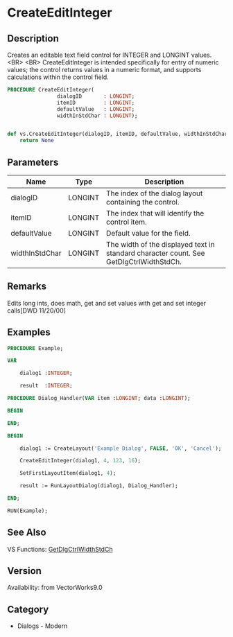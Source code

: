 # CreateEditInteger

## Description
Creates an editable text field control for INTEGER and LONGINT values.&lt;BR&gt;
&lt;BR&gt;
CreateEditInteger is intended specifically for entry of numeric values; the control returns values in a numeric format, and supports calculations within the control field.

```pascal
PROCEDURE CreateEditInteger(
				dialogID       : LONGINT;
				itemID         : LONGINT;
				defaultValue   : LONGINT;
				widthInStdChar : LONGINT);
```

```python

def vs.CreateEditInteger(dialogID, itemID, defaultValue, widthInStdChar):
    return None
```

## Parameters
|Name|Type|Description|
|---|---|---|
|dialogID|LONGINT|The index of the dialog layout containing the control.|
|itemID|LONGINT|The index that will identify the control item.|
|defaultValue|LONGINT|Default value for the field.|
|widthInStdChar|LONGINT|The width of the displayed text in standard character count. See GetDlgCtrlWidthStdCh.|

## Remarks
Edits long ints, does math,  get and set values with get and set integer calls[DWD 11/20/00]

## Examples
```pascal
PROCEDURE Example;

VAR

	dialog1 :INTEGER;

	result  :INTEGER;

PROCEDURE Dialog_Handler(VAR item :LONGINT; data :LONGINT);

BEGIN

END;

BEGIN

	dialog1 := CreateLayout('Example Dialog', FALSE, 'OK', 'Cancel');

	CreateEditInteger(dialog1, 4, 123, 16);

	SetFirstLayoutItem(dialog1, 4);

	result := RunLayoutDialog(dialog1, Dialog_Handler);

END;

RUN(Example);
```

## See Also
VS Functions:
[GetDlgCtrlWidthStdCh](GetDlgCtrlWidthStdCh.md)

## Version
Availability: from VectorWorks9.0
## Category
* Dialogs - Modern

